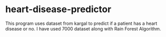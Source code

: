 # heart-disease-predictor
This program uses dataset from kargal to predict if a patient has a heart disease or no. 
I have used 7000 dataset along with Rain Forest Algorithm.
